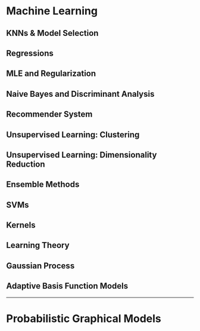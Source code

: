 # Machine Learning

## KNNs & Model Selection

## Regressions

## MLE and Regularization

## Naive Bayes and Discriminant Analysis

## Recommender System

## Unsupervised Learning: Clustering

## Unsupervised Learning: Dimensionality Reduction

## Ensemble Methods

## SVMs

## Kernels

## Learning Theory

## Gaussian Process

## Adaptive Basis Function Models

------

# Probabilistic Graphical Models
